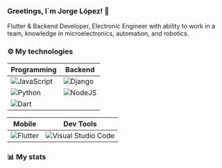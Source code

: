 ### Greetings, I´m Jorge López! 👋

<!--
**xM4573Rx/xM4573Rx** is a ✨ _special_ ✨ repository because its `README.md` (this file) appears on your GitHub profile.

-->

Flutter & Backend Developer, Electronic Engineer with ability to work in a team, knowledge in microelectronics, automation, and robotics.

### ⚙️ My technologies
| Programming            | Backend                      | 
| ----------------- | ------------------------------------------------------------------ |
| ![JavaScript](https://img.shields.io/badge/javascript-%23323330.svg?style=for-the-badge&logo=javascript&logoColor=%23F7DF1E) | ![Django](https://img.shields.io/badge/django-%23092E20.svg?style=for-the-badge&logo=django&logoColor=white) |
| ![Python](https://img.shields.io/badge/python-3670A0?style=for-the-badge&logo=python&logoColor=ffdd54) | ![NodeJS](https://img.shields.io/badge/node.js-6DA55F?style=for-the-badge&logo=node.js&logoColor=white) |
| ![Dart](https://img.shields.io/badge/dart-%230175C2.svg?style=for-the-badge&logo=dart&logoColor=white) |

| Mobile | Dev Tools |
| ------ | --------- |
| ![Flutter](https://img.shields.io/badge/Flutter-%2302569B.svg?style=for-the-badge&logo=Flutter&logoColor=white) | ![Visual Studio Code](https://img.shields.io/badge/Visual%20Studio%20Code-0078d7.svg?style=for-the-badge&logo=visual-studio-code&logoColor=white) |

### 📊 My stats
